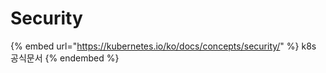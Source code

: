 # Security

{% embed url="https://kubernetes.io/ko/docs/concepts/security/" %}
k8s 공식문서
{% endembed %}

